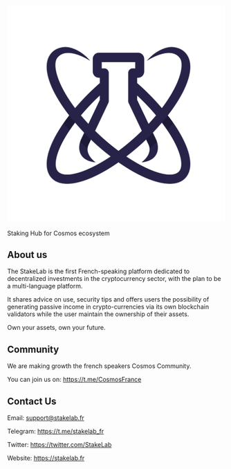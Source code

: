 ![StakeLab](./logo.png)

Staking Hub for Cosmos ecosystem
 
 
## About us

The StakeLab is the first French-speaking platform dedicated to decentralized investments in the cryptocurrency sector, with the plan to be a multi-language platform.
 
It shares advice on use, security tips and offers users the possibility of generating passive income in crypto-currencies via its own blockchain validators while the user maintain the ownership of their assets.
 
Own your assets, own your future.
 
 
## Community

We are making growth the french speakers Cosmos Community.

You can join us on: https://t.me/CosmosFrance


## Contact Us

Email: support@stakelab.fr

Telegram: https://t.me/stakelab_fr

Twitter: https://twitter.com/StakeLab

Website: https://stakelab.fr
